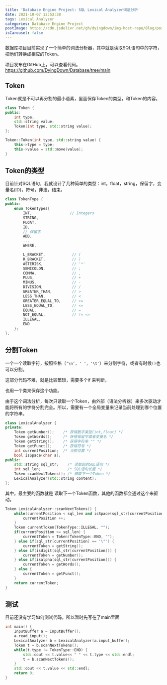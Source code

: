 ```yaml
---
title: 'Database Engine Project: SQL Lexical Analyzer词法分析'
date: 2021-10-07 12:53:38
tags: Lexical Analyzer
categories: Database Engine Project
postImage: https://cdn.jsdelivr.net/gh/dyingdown/img-host-repo/Blog/post/20211007212737.jpg
isCarousel: false
---
```


数据库项目目前实现了一个简单的词法分析器，其中就是读取SQL语句中的字符，把他们转换成相应的Token。

<!--more-->

项目发布在GitHub上，可以查看代码。https://github.com/DyingDown/Database/tree/main

## Token

Token就是不可以再分割的最小语素，里面保存Token的类型，和Token的内容。

```c++
class Token {
public:
    int type;
    std::string value;
    Token(int type, std::string value);
};

Token::Token(int type, std::string value) {
    this->type = type;
    this->value = std::move(value);
}
```

## Token的类型

目前针对SQL语句，我就设计了几种简单的类型：int，float，string，保留字，变量名(ID)，符号，非法，结束。

```c++
class TokenType {
public:
    enum TokenTypes{
        INT,                 // Integers
        STRING,
        FLOAT,
        ID,
		// 保留字
        ADD,
        ...
        WHERE,

        L_BRACKET,            // (
        R_BRACKET,            // )
        ASTERISK,             // '*'
        SEMICOLON,            // ;
        COMMA,                // ,
        PLUS,                 // +
        MINUS,                // -
        DIVISION,             // /
        GREATER_THAN,         // >
        LESS_THAN,            // <
        GREATER_EQUAL_TO,     // >=
        LESS_EQUAL_TO,        // <=
        EQUAL,                // =
        NOT_EQUAL,            // != <>
        ILLEGAL,
        END
    };
};
```

## 分割Token

一个一个读取字符，按照空格（`‘\n’, ' ', '\t'`）来分割字符，或者有时候`()`也可以分割。

这部分代码不难，就是比较繁琐，需要多个if 来判断，

也用一个类来保存这个功能。

由于这个词法分析，每次只读取一个Token，由外部（语法分析器）来多次驱动才能将所有的字符分割完全。所以，需要有一个全局变量来记录当前处理到哪个位置的字符串。

```c++
class LexicalAnalyzer {
private:
    Token getNumber();    /* 获得数字类型(int,float) */
    Token getWords();     /* 获得保留字或者变量名 */
    Token getString();    /* 获得字符串 "" */
    Token getPunct();     /* 获得符号 */
    int currentPosition;  /* 当前位置 */
    bool isSpace(char a); 
public:
    std::string sql_str;    /* 读取到的SQL语句 */
    int sql_len;		    /* SQL语句长度 */
    Token scanNextTokens(); /* 获取下一个Token */
    LexicalAnalyzer(std::string content);
};
```

其中，最主要的函数就是 读取下一个Token函数，其他的函数都会通过这个来驱动。

```c++
Token LexicalAnalyzer::scanNextTokens() {
    while(currentPosition < sql_len and isSpace(sql_str[currentPosition])) {
        currentPosition ++;
    }
    Token currentToken(TokenType::ILLEGAL, "");
    if(currentPosition >= sql_len) {
        currentToken = Token(TokenType::END, "");
    } else if(sql_str[currentPosition] == '\"') {
        currentToken = getString();
    } else if(isdigit(sql_str[currentPosition])) {
        currentToken = getNumber();
    } else if(isalpha(sql_str[currentPosition])) {
        currentToken = getWords();
    } else {
        currentToken = getPunct();
    }
    return currentToken;
}
```

## 测试

目前还没有学习如何测试代码，所以暂时先写在了main里面

```c++
int main() {
    InputBuffer a = InputBuffer();
    a.read_input();
    LexicalAnalyzer b = LexicalAnalyzer(a.input_buffer);
    Token t = b.scanNextTokens();
    while(t.type != TokenType::END) {
        std::cout << t.value<< " " << t.type << std::endl;
        t = b.scanNextTokens();
    }
    std::cout << t.value << std::endl;
    return 0;
}
```
